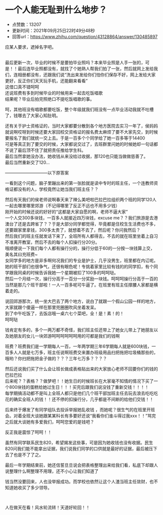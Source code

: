 # 一个人能无耻到什么地步？
- 点赞数：13207
- 更新时间：2021年09月25日22时49分48秒
- 回答url：https://www.zhihu.com/question/43128864/answer/130485897
<body>
 <p data-pid="34D6EY-w">应某人要求，遮掉名字吧。</p>
 <p data-pid="eqIHZUK5"><br>
  最后更新一次，毕业的时候不是要拍毕业照吗？本来毕业照是人手一张的，可是！！最后连毕业照都没有，就找了个她熟人帮我们拍了一张，然后就网上发给我们，连相册都没有，还跟我们说“洗出来发给你们怕你们保存不好，网上发给大家更好，反正你们天天玩手机，还能翻来看看”<br>
  这借口真不错呵呵<br>
  还说班费有多到时候毕业的时候用来一起去吃饭唱歌<br>
  结果呢？毕业后拍完照绝口不提吃饭唱歌的事。</p>
 <p data-pid="dMoayUyK">呵，其他班没有唱歌都要吃饭，整个年级就我们班没有一点毕业活动我就不吐槽了，钱哪去了大家心知肚明。</p>
 <p data-pid="hIIbFgJi">还有关于护士资格证的，当时大家都要分散到各个地方医院去实习一年了，侯妈妈就说啊哎呀到时候还要大家回校交资格证的报名费太麻烦了要不大家先交，到时候要报名了我们就统一交上去。于是一百多个个同学给了她一百多等于14400<br>
  可是等真正到了要交的时候，大家都说交过了，去班群里问她的时候她却一句话都不说了最后顶不住了就把责任推给学生科。<br>
  最后当然拿她没办法，她收钱从来没给过收据，那120也只能当做做慈善了。<br>
  最后当然重新交了120…</p>
 <p data-pid="CzY8XGMa">——————————以下原答案</p>
 <p data-pid="mbdDhEkn">一看到这个问题，脑子里蹦出来的第一张脸就是读中专时的班主任，一个连教师资格证都没有的人，学校竟然让她当我们班主任？？</p>
 <p data-pid="mfWM5KJF">然后有天我们的侯老师说啊春天来了辣么美吧啦巴拉巴拉组织两个班的同学120人一起去哪里哪里郊游（不记得哪里了反正不远也不用多少钱）<br>
   刚开始的时候还说的好好的“这都是大家自愿的啊，老师不逼大家”<br>
   一个人交300多块钱，一百多人就接近四万块钱，excuse me？？我们旅游是去港澳台了还是去跨省了？？于是大部分同学都觉得，毕竟都是住校生生活费也不多，还要跟家里拿钱，300多太贵了，就想着不去了，然后呢？你问我然后？<br>
  然后我们的班主任就发话下来了，全班所有人都得去，不去的就在班里坐着上自习不准离开教室，然后不去的每个人扣操行分20分。<br>
  哦顺便说一下我们每个人都有操行分的，操行分低于60的一分按一块钱算上交，美名其曰充班费~<br>
  女同学多的地方是非多啊何况我们的专业是护士，几乎没男生，班里都在内讧呢。<br>
  她的班干部们也很争气，还很有眼色呢！专挑着家里比较有钱的的同学扣，有个同学跟我同桌的时候告诉我她一个星期被扣了100多的呵呵哒。<br>
  然后一个月结一次，操行分高于一百分一分奖励一块钱。呵呵呵操行分高于一百的当然是那几个班干部啦！一人一百多呢可牛逼了。在班里有班主任撑腰人家都是横着走的。</p>
 <p data-pid="QmBagH6l">说回郊游那次，统一坐大巴去了两个地方，说白了就跟一个假山公园一样的地方，大家就跟个傻逼一样在那里兜圈圈吹风坐着发呆。<br>
  到了中午吃饭了，去饭店哦一桌六七个菜吧，全！是！素！的！<br>
  呵呵哒</p>
 <p data-pid="ocrmUZNg">钱肯定有多的，多个一两万都不奇怪，我们班主任还带上了她女儿带上了她朋友以及她朋友的女儿一块郊游呵呵呵呵呵呵用的可都是我们的钱啊</p>
 <p data-pid="CXd_UDmv">班费？班费我们是一学期每人一百，一年两学期三年6学期每人就是600块钱，一百多人人就是七万多，班主任说啊班费交来置办班级用品扫把拖把垃圾桶那些的，哦哟？你扫把拖把金子做的？？？三年七万多？？？？</p>
 <p data-pid="Mv-5Q4EW">然后还说我们买了什么会让班长做成表格贴出来的大家放心老师不回要你们的钱的巴拉巴拉<br>
  后来呢？？表格？？做梦吧！！她生日的时候班长在大家毫不知情的情况下买了一个800块钱的蛋糕给她过生日！！！买完后跟我们说没钱了重新交钱！！！！<br>
  每学期搞活动都不是叫上全班人都只是他们几个班干部加班主任去玩去浪去吃吃吃花的确实全班人的钱！！还不停的扣操行分，几乎都是不间断的给他们交钱！！</p>
 <p data-pid="KoKbOhK9">后来终于爆发了有同学组队去投诉举报她乱收钱 ，而她呢？很生气的在班里开班会。对着全班大谈她跟某某科长有多要好还说“我看你们谁斗得过我xxx！！”骂完之后就大谈她有多爱我们，呵呵您爱的是钱吧？</p>
 <p data-pid="fuF51P3H">反正我是震惊了呵呵！！</p>
 <p data-pid="KW0sXoO2">虽然有同学联系民生820，希望揭发这些事，可是因为她收钱也没有收据。民生820问我们能不能拿出证据，我们说我们同学的口供就是最好的证据，最后被压下去了也是不了了之。</p>
 <p data-pid="PD_bVzJC">最后一年学期结束前，她还信誓旦旦说会把表格整理出来给我们看，私底下却跟人说整理什么啊整理不用理，还不小心让我们知道了</p>
 <p data-pid="o1qw0ccg">钱当然没要回来，人也没举报成功。而学校也依然让这个人渣当班主任敛财，也不知道她收买了多少领导。</p>
 <p class="ztext-empty-paragraph"><br></p>
 <p data-pid="WCs-zUy7">人在做天在看！风水轮流转！天道好轮回！！</p>
</body>